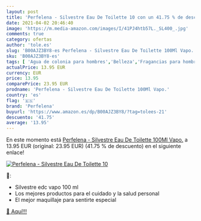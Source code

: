 ```yaml
---
layout: post
title: 'Perfelena - Silvestre Eau De Toilette 10 con un 41.75 % de descuento'
date: 2021-04-02 20:46:40
image: 'https://m.media-amazon.com/images/I/41PJ4htb57L._SL400_.jpg'
comments: true
category: ofertas
author: 'tole.es'
slug: 'B00AJZ3BY8-es Perfelena - Silvestre Eau De Toilette 100Ml Vapo.'
sku: 'B00AJZ3BY8-es'
tags: [ 'Agua de colonia para hombres','Belleza','Fragancias para hombres','Perfumes y fragancias','de','eau','perfelena','toilette', ]
actualPrice: 13.95 EUR
currency: EUR
price: 13.95
comparePrice: 23.95 EUR
prodname: 'Perfelena - Silvestre Eau De Toilette 100Ml Vapo.'
country: 'es'
flag: '🇪🇸'
brand: 'Perfelena'
buyurl: 'https://www.amazon.es/dp/B00AJZ3BY8/?tag=tolees-21'
descuento: '41.75'
average: '13.95'
---
```


En este momento está [Perfelena - Silvestre Eau De Toilette 100Ml Vapo.](https://www.amazon.es/dp/B00AJZ3BY8/?tag=tolees-21) a 13.95 EUR (original: 23.95 EUR) (41.75 %  de descuento) en el siguiente enlace!

[![Perfelena - Silvestre Eau De Toilette 10](https://m.media-amazon.com/images/I/41PJ4htb57L._SL400_.jpg)](https://www.amazon.es/dp/B00AJZ3BY8/?tag=tolees-21)

🔎:

- Silvestre edc vapo 100 ml
- Los mejores productos para el cuidado y la salud personal
- El mejor maquillaje para sentirte especial

[🛒 Aquí!!!](https://www.amazon.es/dp/B00AJZ3BY8/?tag=tolees-21)
